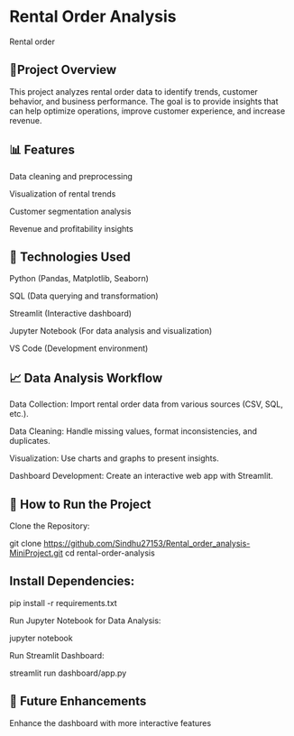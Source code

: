<h1>Rental Order Analysis</h1>
Rental order

<h2>📌Project Overview</h2>
This project analyzes rental order data to identify trends, customer behavior, and business performance. The goal is to provide insights that can help optimize operations, improve customer experience, and
increase revenue.

<h2>📊 Features</h2>
Data cleaning and preprocessing

Visualization of rental trends

Customer segmentation analysis

Revenue and profitability insights

<h2>🔧 Technologies Used</h2>
Python (Pandas, Matplotlib, Seaborn)

SQL (Data querying and transformation)

Streamlit (Interactive dashboard)

Jupyter Notebook (For data analysis and visualization)

VS Code (Development environment)

<h2>📈 Data Analysis Workflow</h2>
Data Collection: Import rental order data from various sources (CSV, SQL, etc.).

Data Cleaning: Handle missing values, format inconsistencies, and duplicates.

Visualization: Use charts and graphs to present insights.

Dashboard Development: Create an interactive web app with Streamlit.

<h2>🚀 How to Run the Project</h2>
Clone the Repository:

git clone https://github.com/Sindhu27153/Rental_order_analysis-MiniProject.git cd rental-order-analysis

<h2>Install Dependencies:</h2>
pip install -r requirements.txt

Run Jupyter Notebook for Data Analysis:

jupyter notebook

Run Streamlit Dashboard:

streamlit run dashboard/app.py

<h2>📌 Future Enhancements</h2>

Enhance the dashboard with more interactive features

